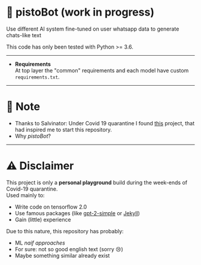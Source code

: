 # 🤖 pistoBot (work in progress)
Use different AI system fine-tuned on user whatsapp data to generate chats-like text

This code has only been tested with Python >= 3.6.

---
- **Requirements**<br>
At top layer the "common" requirements and each model have custom `requirements.txt`.

---
# 📝 Note
- Thanks to Salvinator: Under Covid 19 quarantine I found [this](https://salvinator.github.io/) project, 
that had inspired me to start this repository.
- Why _pistoBot_? 
---
# ⚠ Disclaimer
This project is only a **personal playground** build during the week-ends of Covid-19 quarantine.<br>
Used mainly to:
- Write code on tensorflow 2.0
- Use famous packages (like [gpt-2-simple](https://github.com/minimaxir/gpt-2-simple) or [Jekyll](https://jekyllrb.com/))
- Gain (little) experience

Due to this nature, this repository has probably: 
- ML _naif approaches_ 
- For sure: not so good english text (sorry 😢)
- Maybe something similar already exist